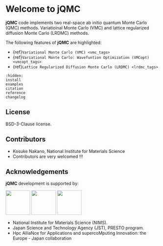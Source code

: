 # Welcome to jQMC

**jQMC** code implements two real-space ab initio quantum Monte Carlo (QMC) methods. Variatioinal Monte Carlo (VMC) and lattice regularized diffusion Monte Carlo (LRDMC) methods.

The following features of **jQMC** are highlighted:

- {ref}`Variational Monte Carlo (VMC) <vmc_tags>`
- {ref}`Variational Monte Carlo: Wavefuntion Optimization (VMCopt) <vmcopt_tags>`
- {ref}`Lattice Regularized Diffusion Monte Carlo (LRDMC) <lrdmc_tags>`


```{toctree}
:hidden:
install
examples
citation
reference
changelog
```

## License

BSD-3-Clause license.

## Contributors

- Kosuke Nakano, National Institute for Materials Science
- Contributors are very welcomed !!!

## Acknowledgements

**jQMC** development is supported by:

<img src="https://www.nims.go.jp/contact/hdfqf10000004hyu-img/hdfqf1000000635l.jpg" height="80">
<img src="https://www.jst.go.jp/kisoken/presto/wp-content/themes/02_presto/img/logo-ja.png" height="80">
<img src="https://hanami-project.com/wp-content/uploads/2024/06/Inicio_LOGO_Hanami.svg#120" height="80">

- National Institute for Materials Science (NIMS).
- Japan Science and Technology Agency (JST), PRESTO program.
- Hpc AlliaNce for Applications and supercoMputing Innovation: the Europe - Japan collaboration
